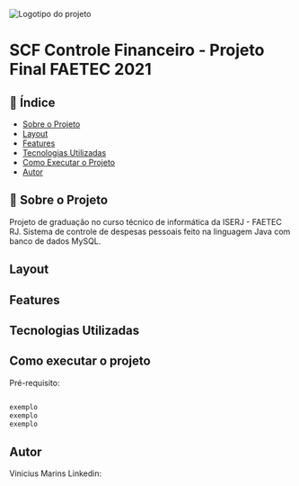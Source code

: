 ![Logotipo do projeto](https://github.com/v-marins/projeto-final-FAETEC-2021-SCF-Controle-Financeiro/blob/main/imagens/logo1.png)
# SCF Controle Financeiro - Projeto Final FAETEC 2021

## :link: Índice

- [Sobre o Projeto](#Sobre-o-Projeto)
- [Layout](#Layout)
- [Features](#Features)
- [Tecnologias Utilizadas](#Tecnologias-utilizadas)
- [Como Executar o Projeto](#Como-executar-o-projeto)
- [Autor](#Autor)


## :bookmark_tabs: Sobre o Projeto

Projeto de graduação no curso técnico de informática da ISERJ - FAETEC RJ. Sistema de controle de despesas pessoais feito na linguagem Java com banco de dados MySQL.

## Layout

## Features

## Tecnologias Utilizadas

## Como executar o projeto
Pré-requisito:

```bash

exemplo
exemplo
exemplo

```


## Autor
Vinicius Marins
Linkedin:
